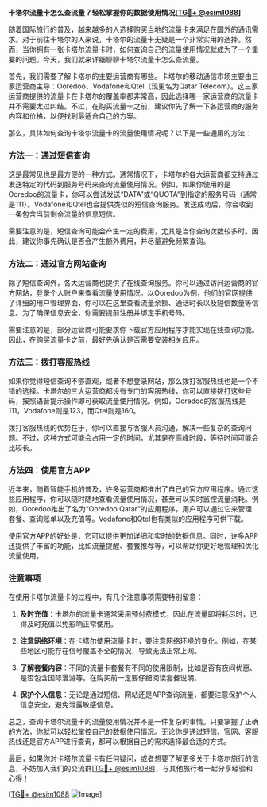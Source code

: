**卡塔尔流量卡怎么查流量？轻松掌握你的数据使用情况[[TG💪+ @esim1088](https://t.me/s/esim1088)]**

随着国际旅行的普及，越来越多的人选择购买当地的流量卡来满足在国外的通讯需求。对于前往卡塔尔的人来说，卡塔尔的流量卡无疑是一个非常实用的选择。然而，当你拥有一张卡塔尔流量卡时，如何查询自己的流量使用情况就成为了一个重要的问题。今天，我们就来详细聊聊卡塔尔流量卡怎么查流量。

首先，我们需要了解卡塔尔的主要运营商有哪些。卡塔尔的移动通信市场主要由三家运营商主导：Ooredoo、Vodafone和Qtel（现更名为Qatar Telecom）。这三家运营商提供的流量卡在卡塔尔的覆盖率都非常高，因此选择哪一家运营商的流量卡并不需要太过纠结。不过，在购买流量卡之前，建议你先了解一下各运营商的服务内容和价格，以便找到最适合自己的方案。

那么，具体如何查询卡塔尔流量卡的流量使用情况呢？以下是一些通用的方法：

### 方法一：通过短信查询

这是最常见也是最方便的一种方式。通常情况下，卡塔尔的各大运营商都支持通过发送特定的代码到服务号码来查询流量使用情况。例如，如果你使用的是Ooredoo的流量卡，你可以尝试发送“DATA”或“QUOTA”到指定的服务号码（通常是111）。Vodafone和Qtel也会提供类似的短信查询服务。发送成功后，你会收到一条包含当前剩余流量的信息短信。

需要注意的是，短信查询可能会产生一定的费用，尤其是当你查询次数较多时。因此，建议你事先确认是否会产生额外费用，并尽量避免频繁查询。

### 方法二：通过官方网站查询

除了短信查询外，各大运营商也提供了在线查询服务。你可以通过访问运营商的官方网站，登录个人账户来查看流量使用情况。以Ooredoo为例，他们的官网提供了详细的用户管理界面，你可以在这里查看流量余额、通话时长以及短信数量等信息。为了确保信息安全，你需要提前注册并绑定手机号码。

需要注意的是，部分运营商可能要求你下载官方应用程序才能实现在线查询功能。因此，在购买流量卡之前，最好先确认是否需要安装相关应用。

### 方法三：拨打客服热线

如果你觉得短信查询不够直观，或者不想登录网站，那么拨打客服热线也是一个不错的选择。卡塔尔的三大运营商都设有专门的客服热线，你可以直接拨打这些号码，按照语音提示操作即可获取流量使用情况。例如，Ooredoo的客服热线是111，Vodafone则是123，而Qtel则是160。

拨打客服热线的优势在于，你可以直接与客服人员沟通，解决一些复杂的查询问题。不过，这种方式可能会占用一定的时间，尤其是在高峰时段，等待时间可能会比较长。

### 方法四：使用官方APP

近年来，随着智能手机的普及，许多运营商都推出了自己的官方应用程序。通过这些应用程序，你可以随时随地查看流量使用情况，甚至可以实时监控流量消耗。例如，Ooredoo推出了名为“Ooredoo Qatar”的应用程序，用户可以通过它来管理套餐、查询账单以及充值等。Vodafone和Qtel也有类似的应用程序可供下载。

使用官方APP的好处是，它可以提供更加详细和实时的数据信息。同时，许多APP还提供了丰富的功能，比如流量提醒、套餐推荐等，可以帮助你更好地管理和优化流量使用。

### 注意事项

在使用卡塔尔流量卡的过程中，有几个注意事项需要特别留意：

1. **及时充值**：卡塔尔的流量卡通常采用预付费模式，因此在流量即将耗尽时，记得及时充值以免影响正常使用。
   
2. **注意网络环境**：在卡塔尔使用流量卡时，要注意网络环境的变化。例如，在某些地区可能存在信号覆盖不全的情况，导致无法正常上网。

3. **了解套餐内容**：不同的流量卡套餐有不同的使用限制，比如是否有夜间优惠、是否包含国际漫游等。在购买前一定要仔细阅读套餐说明。

4. **保护个人信息**：无论是通过短信、网站还是APP查询流量，都要注意保护个人信息安全，避免泄露敏感信息。

总之，查询卡塔尔流量卡的流量使用情况并不是一件复杂的事情。只要掌握了正确的方法，你就可以轻松掌控自己的数据使用情况。无论你是通过短信、官网、客服热线还是官方APP进行查询，都可以根据自己的需求选择最合适的方式。

最后，如果你对卡塔尔流量卡有任何疑问，或者想要了解更多关于卡塔尔旅行的信息，不妨加入我们的交流群[[TG💪+ @esim1088](https://t.me/s/esim1088)]，与其他旅行者一起分享经验和心得！

[[TG💪+ @esim1088](https://t.me/s/esim1088) ![Image](https://i.postimg.cc/4NQfJmqS/Snipaste-2025-05-13-00-14-12.png)]